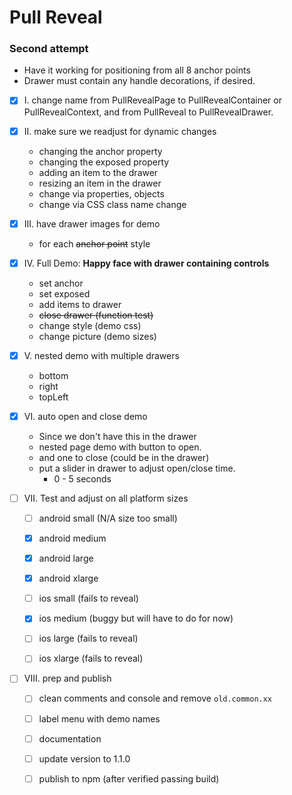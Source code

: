 # Pull Reveal
### Second attempt

- Have it working for positioning from all 8 anchor points
- Drawer must contain any handle decorations, if desired.

- [X] I. change name from PullRevealPage to PullRevealContainer or
PullRevealContext, and from PullReveal to PullRevealDrawer.

- [X] II. make sure we readjust for dynamic changes
    - changing the anchor property
    - changing the exposed property
    - adding an item to the drawer
    - resizing an item in the drawer
    - change via properties, objects
    - change via CSS class name change
    
- [X] III. have drawer images for demo
    - for each ~~anchor point~~ style 
    
- [X] IV. Full Demo:
    __Happy face with drawer containing controls__
    - set anchor
    - set exposed 
    - add items to drawer
    - ~~close drawer (function test)~~
    - change style (demo css)
    - change picture (demo sizes)    
    
- [X] V. nested demo with multiple drawers
    - bottom
    - right
    - topLeft
        
- [X] VI. auto open and close demo
    - Since we don't have this in the drawer
    - nested page demo with button to open.
    - and one to close (could be in the drawer)
    - put a slider in drawer to adjust open/close time.
        - 0 - 5 seconds

- [ ] VII. Test and adjust on all platform sizes
    - [ ] android small (N/A size too small)
    - [X] android medium
    - [X] android large
    - [X] android xlarge
    - [ ] ios small (fails to reveal)
    - [X] ios medium (buggy but will have to do for now)
    - [ ] ios large (fails to reveal)
    - [ ] ios xlarge (fails to reveal)
    
               
- [ ] VIII. prep and publish
    - [ ] clean comments and console and remove `old.common.xx`
    - [ ] label menu with demo names
    - [ ] documentation
    - [ ] update version to 1.1.0
    - [ ] publish to npm (after verified passing build)
                